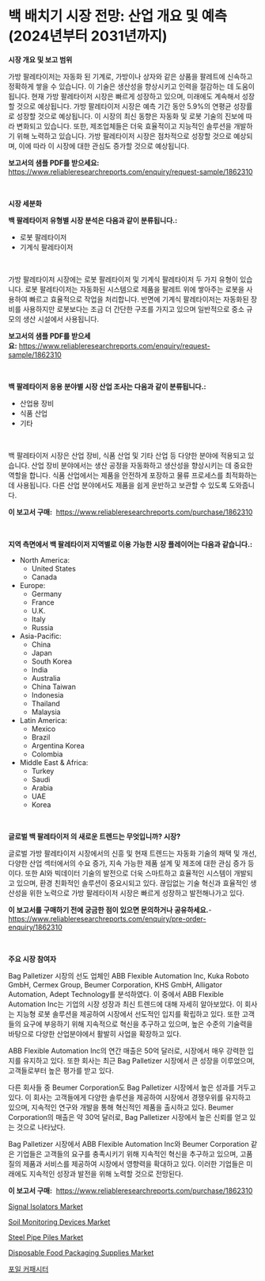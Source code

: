 <p><h1>백 배치기 시장 전망: 산업 개요 및 예측 (2024년부터 2031년까지)</h1></p><p><strong>시장 개요 및 보고 범위</strong></p>
<p><p>가방 팔레타이저는 자동화 된 기계로, 가방이나 상자와 같은 상품을 팔레트에 신속하고 정확하게 쌓을 수 있습니다. 이 기술은 생산성을 향상시키고 인력을 절감하는 데 도움이 됩니다. 현재 가방 팔레타이저 시장은 빠르게 성장하고 있으며, 미래에도 계속해서 성장할 것으로 예상됩니다. 가방 팔레타이저 시장은 예측 기간 동안 5.9%의 연평균 성장률로 성장할 것으로 예상됩니다. 이 시장의 최신 동향은 자동화 및 로봇 기술의 진보에 따라 변화되고 있습니다. 또한, 제조업체들은 더욱 효율적이고 지능적인 솔루션을 개발하기 위해 노력하고 있습니다. 가방 팔레타이저 시장은 점차적으로 성장할 것으로 예상되며, 이에 따라 이 시장에 대한 관심도 증가할 것으로 예상됩니다.</p></p>
<p><strong>보고서의 샘플 PDF를 받으세요:</strong> <a href="https://www.reliableresearchreports.com/enquiry/request-sample/1862310">https://www.reliableresearchreports.com/enquiry/request-sample/1862310</a></p>
<p>&nbsp;</p>
<p><strong>시장 세분화</strong></p>
<p><strong>백 팔레타이저 유형별 시장 분석은 다음과 같이 분류됩니다.:</strong></p>
<p><ul><li>로봇 팔레타이저</li><li>기계식 팔레타이저</li></ul></p>
<p>&nbsp;</p>
<p><p>가방 팔레타이저 시장에는 로봇 팔레타이저 및 기계식 팔레타이저 두 가지 유형이 있습니다. 로봇 팔레타이저는 자동화된 시스템으로 제품을 팔레트 위에 쌓아주는 로봇을 사용하여 빠르고 효율적으로 작업을 처리합니다. 반면에 기계식 팔레타이저는 자동화된 장비를 사용하지만 로봇보다는 조금 더 간단한 구조를 가지고 있으며 일반적으로 중소 규모의 생산 시설에서 사용됩니다.</p></p>
<p><strong>보고서의 샘플 PDF를 받으세요:</strong>&nbsp;<a href="https://www.reliableresearchreports.com/enquiry/request-sample/1862310">https://www.reliableresearchreports.com/enquiry/request-sample/1862310</a></p>
<p>&nbsp;</p>
<p><strong> 백 팔레타이저 응용 분야별 시장 산업 조사는 다음과 같이 분류됩니다.:</strong></p>
<p><ul><li>산업용 장비</li><li>식품 산업</li><li>기타</li></ul></p>
<p>&nbsp;</p>
<p><p>백 팔레타이저 시장은 산업 장비, 식품 산업 및 기타 산업 등 다양한 분야에 적용되고 있습니다. 산업 장비 분야에서는 생산 공정을 자동화하고 생산성을 향상시키는 데 중요한 역할을 합니다. 식품 산업에서는 제품을 안전하게 포장하고 물류 프로세스를 최적화하는 데 사용됩니다. 다른 산업 분야에서도 제품을 쉽게 운반하고 보관할 수 있도록 도와줍니다.</p></p>
<p><strong>이 보고서 구매:</strong>&nbsp; <a href="https://www.reliableresearchreports.com/purchase/1862310">https://www.reliableresearchreports.com/purchase/1862310</a></p>
<p>&nbsp;</p>
<p><strong>지역 측면에서 백 팔레타이저 지역별로 이용 가능한 시장 플레이어는 다음과 같습니다.:</strong></p>
<p><ul>
    <li>
        North America:
        <ul>
            <li>United States</li>
            <li>Canada</li>
        </ul>
    </li>
    <li>
        Europe:
        <ul>
            <li>Germany</li>
            <li>France</li>
            <li>U.K.</li>
            <li>Italy</li>
            <li>Russia</li>
        </ul>
    </li>
    <li>
        Asia-Pacific:
        <ul>
            <li>China</li>
            <li>Japan</li>
            <li>South Korea</li>
            <li>India</li>
            <li>Australia</li>
            <li>China Taiwan</li>
            <li>Indonesia</li>
            <li>Thailand</li>
            <li>Malaysia</li>
        </ul>
    </li>
    <li>
        Latin America:
        <ul>
            <li>Mexico</li>
            <li>Brazil</li>
            <li>Argentina Korea</li>
            <li>Colombia</li>
        </ul>
    </li>
    <li>
        Middle East & Africa:
        <ul>
            <li>Turkey</li>
            <li>Saudi</li>
            <li>Arabia</li>
            <li>UAE</li>
            <li>Korea</li>
        </ul>
    </li>
    </ul></p>
<p>&nbsp;</p>
<p><strong>글로벌 백 팔레타이저 의 새로운 트렌드는 무엇입니까? 시장?</strong></p>
<p><p>글로벌 가방 팔레타이저 시장에서의 신흥 및 현재 트렌드는 자동화 기술의 채택 및 개선, 다양한 산업 섹터에서의 수요 증가, 지속 가능한 제품 설계 및 제조에 대한 관심 증가 등이다. 또한 AI와 빅데이터 기술의 발전으로 더욱 스마트하고 효율적인 시스템이 개발되고 있으며, 환경 친화적인 솔루션이 중요시되고 있다. 끊임없는 기술 혁신과 효율적인 생산성을 위한 노력으로 가방 팔레타이저 시장은 빠르게 성장하고 발전해나가고 있다.</p></p>
<p><strong>이 보고서를 구매하기 전에 궁금한 점이 있으면 문의하거나 공유하세요.</strong>- <a href="https://www.reliableresearchreports.com/enquiry/pre-order-enquiry/1862310">https://www.reliableresearchreports.com/enquiry/pre-order-enquiry/1862310</a></p>
<p>&nbsp;</p>
<p><strong>주요 시장 참여자</strong></p>
<p><p>Bag Palletizer 시장의 선도 업체인 ABB Flexible Automation Inc, Kuka Roboto GmbH, Cermex Group, Beumer Corporation, KHS GmbH, Alligator Automation, Adept Technology를 분석하였다. 이 중에서 ABB Flexible Automation Inc는 기업의 시장 성장과 최신 트렌드에 대해 자세히 알아보았다. 이 회사는 지능형 로봇 솔루션을 제공하여 시장에서 선도적인 입지를 확립하고 있다. 또한 고객들의 요구에 부응하기 위해 지속적으로 혁신을 추구하고 있으며, 높은 수준의 기술력을 바탕으로 다양한 산업분야에서 활발히 사업을 확장하고 있다.</p><p>ABB Flexible Automation Inc의 연간 매출은 50억 달러로, 시장에서 매우 강력한 입지를 유지하고 있다. 또한 회사는 최근 Bag Palletizer 시장에서 큰 성장을 이루었으며, 고객들로부터 높은 평가를 받고 있다. </p><p>다른 회사들 중 Beumer Corporation도 Bag Palletizer 시장에서 높은 성과를 거두고 있다. 이 회사는 고객들에게 다양한 솔루션을 제공하여 시장에서 경쟁우위를 유지하고 있으며, 지속적인 연구와 개발을 통해 혁신적인 제품을 출시하고 있다. Beumer Corporation의 매출은 약 30억 달러로, Bag Palletizer 시장에서 높은 신뢰를 얻고 있는 것으로 나타났다.</p><p>Bag Palletizer 시장에서 ABB Flexible Automation Inc와 Beumer Corporation 같은 기업들은 고객들의 요구를 충족시키기 위해 지속적인 혁신을 추구하고 있으며, 고품질의 제품과 서비스를 제공하여 시장에서 영향력을 확대하고 있다. 이러한 기업들은 미래에도 지속적인 성장과 발전을 위해 노력할 것으로 전망된다.</p></p>
<p><strong>이 보고서 구매:</strong>&nbsp;&nbsp;<a href="https://www.reliableresearchreports.com/purchase/1862310">https://www.reliableresearchreports.com/purchase/1862310</a></p>
<p><p><a href="https://view.publitas.com/reportprime-1/signal-isolators-market-challenges-opportunities-and-growth-drivers-and-major-market-players-forecasted-for-period-from-2024-2031/">Signal Isolators Market</a></p><p><a href="https://meowing-canidae-761.notion.site/Soil-Monitoring-Devices-Market-Research-Report-Provides-thorough-Industry-Overview-which-offers-an--42d7675e30644667bc62766d5f077a19">Soil Monitoring Devices Market</a></p><p><a href="https://github.com/RoccoManning/Market-Research-Report-List-4/blob/main/steel-pipe-piles-market.md">Steel Pipe Piles Market</a></p><p><a href="https://view.publitas.com/reportprime-1/disposable-food-packaging-supplies-market-size-and-growth-market-segmentation-regional-and-country-breakdowns-and-market-trends-for-period-from-2024-2031/">Disposable Food Packaging Supplies Market</a></p><p><a href="https://github.com/lzrvbyqzftro57/Market-Research-Report-List-1/blob/main/3103611191782.md">포일 커패시터</a></p></p>
